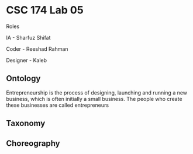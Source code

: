 # CSC 174 Lab 05

Roles

IA - Sharfuz Shifat

Coder - Reeshad Rahman

Designer - Kaleb

##   Ontology

Entrepreneurship is the process of designing, launching and running a new business, which is often initially a small business. The people who create these businesses are called entrepreneurs

## Taxonomy





## Choreography







  

